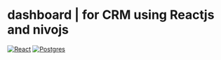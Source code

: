 # dashboard | for CRM using Reactjs and nivojs
[![React](https://img.shields.io/badge/React-20232A?style=for-the-badge&logo=react&logoColor=61DAFB&labelColor=101010)]()
[![Postgres](https://img.shields.io/badge/PostgreSQL-316192?style=for-the-badge&logo=postgresql&logoColor=white&labelColor=101010)]()


